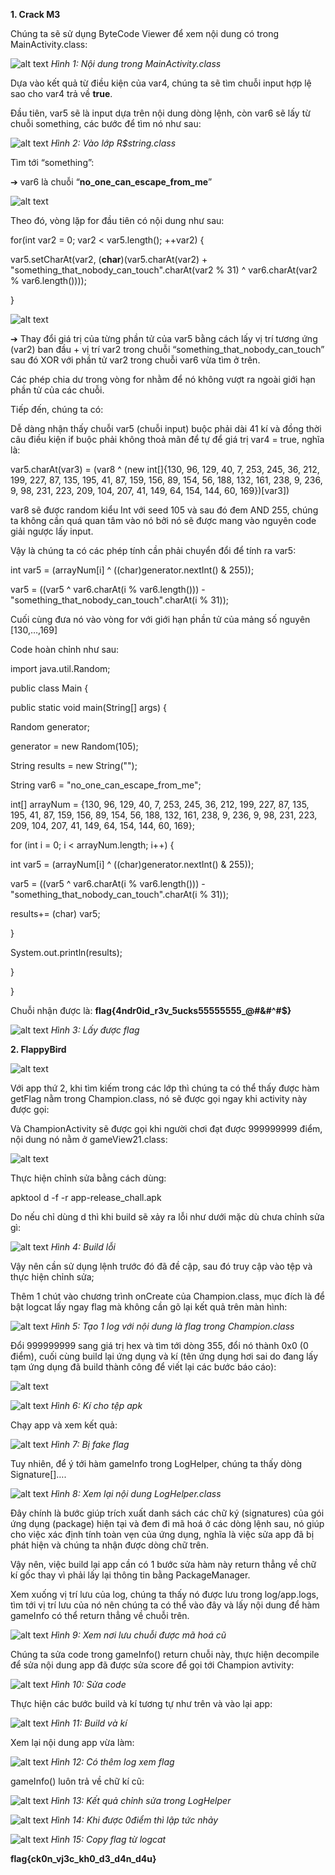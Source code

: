 ﻿**1. Crack M3**

Chúng ta sẽ sử dụng ByteCode Viewer để xem nội dung có trong MainActivity.class:

![alt text](<Images/Challenge/image (1).png>)
*Hình 1: Nội dung trong MainActivity.class*

Dựa vào kết quả từ điều kiện của var4, chúng ta sẽ tìm chuỗi input hợp lệ sao cho var4 trả về **true**.

Đầu tiên, var5 sẽ là input dựa trên nội dung dòng lệnh, còn var6 sẽ lấy từ chuỗi something, các bước để tìm nó như sau:

![alt text](<Images/Challenge/image (2).png>)
*Hình 2: Vào lớp R$string.class*

Tìm tới “something”:

➔ var6 là chuỗi “**no\_one\_can\_escape\_from\_me**”

![alt text](<Images/Challenge/image (3).png>)

Theo đó, vòng lặp for đầu tiên có nội dung như sau:

for(int var2 = 0; var2 < var5.length(); ++var2) {

var5.setCharAt(var2, (**char**)(var5.charAt(var2) + "something\_that\_nobody\_can\_touch".charAt(var2 % 31) ^ var6.charAt(var2 % var6.length())));

}

![alt text](<Images/Challenge/image (4).png>)

➔ Thay đổi giá trị của từng phần tử của var5 bằng cách lấy vị trí tương ứng (var2) ban đầu + vị trí var2 trong chuỗi “something\_that\_nobody\_can\_touch” sau đó XOR với phần tử var2 trong chuỗi var6 vừa tìm ở trên.

Các phép chia dư trong vòng for nhằm để nó không vượt ra ngoài giới hạn phần tử của các chuỗi.

Tiếp đến, chúng ta có:

Dễ dàng nhận thấy chuỗi var5 (chuỗi input) buộc phải dài 41 kí và đồng thời câu điều kiện if buộc phải không thoả mãn để tự để giá trị var4 = true, nghĩa là:

var5.charAt(var3) = (var8 ^ (new int[]{130, 96, 129, 40, 7, 253, 245, 36, 212, 199, 227, 87, 135, 195, 41, 87, 159, 156, 89, 154, 56, 188, 132, 161, 238, 9, 236, 9, 98, 231, 223, 209, 104, 207, 41, 149, 64, 154, 144, 60, 169})[var3])

var8 sẽ được random kiểu Int với seed 105 và sau đó đem AND 255, chúng ta không cần quá quan tâm vào nó bởi nó sẽ được mang vào nguyên code giải ngược lấy input.

Vậy là chúng ta có các phép tính cần phải chuyển đổi để tính ra var5:

int var5 = (arrayNum[i] ^ ((char)generator.nextInt() & 255));

var5 = ((var5 ^ var6.charAt(i % var6.length())) - "something\_that\_nobody\_can\_touch".charAt(i % 31));

Cuối cùng đưa nó vào vòng for với giới hạn phần tử của mảng số nguyên [130,…,169]

Code hoàn chỉnh như sau:

import java.util.Random;

public class Main {

public static void main(String[] args) {

Random generator;

generator = new Random(105);

String results = new String("");

String var6 = "no\_one\_can\_escape\_from\_me";

int[] arrayNum = {130, 96, 129, 40, 7, 253, 245, 36, 212, 199, 227, 87, 135, 195, 41, 87, 159, 156, 89, 154, 56, 188, 132, 161, 238, 9, 236, 9, 98, 231, 223, 209, 104, 207, 41, 149, 64, 154, 144, 60, 169};

for (int i = 0; i < arrayNum.length; i++) {

int var5 = (arrayNum[i] ^ ((char)generator.nextInt() & 255));

var5 = ((var5 ^ var6.charAt(i % var6.length())) - "something\_that\_nobody\_can\_touch".charAt(i % 31));

results+= (char) var5;

}

System.out.println(results);

}

}

Chuỗi nhận được là: **flag{4ndr0id\_r3v\_5ucks55555555\_@$\#\&\#$^#$}**


![alt text](<Images/Challenge/image (5).png>)
*Hình 3: Lấy được flag*

**2. FlappyBird**

![alt text](<Images/Challenge/image (6).png>)

Với app thứ 2, khi tìm kiếm trong các lớp thì chúng ta có thể thấy được hàm getFlag nằm trong Champion.class, nó sẽ được gọi ngay khi activity này được gọi:

Và ChampionActivity sẽ được gọi khi người chơi đạt được 999999999 điểm, nội dung nó nằm ở gameView$2$1.class:

![alt text](<Images/Challenge/image (7).png>)

Thực hiện chỉnh sửa bằng cách dùng:

apktool d -f -r app-release\_chall.apk

Do nếu chỉ dùng d thì khi build sẽ xảy ra lỗi như dưới mặc dù chưa chỉnh sửa gì:

![alt text](<Images/Challenge/image (8).png>)
*Hình 4: Build lỗi*

Vậy nên cần sử dụng lệnh trước đó đã đề cập, sau đó truy cập vào tệp và thực hiện chỉnh sửa;

Thêm 1 chút vào chương trình onCreate của Champion.class, mục đích là để bật logcat lấy ngay flag mà không cần gõ lại kết quả trên màn hình:

![alt text](<Images/Challenge/image (9).png>)
*Hình 5: Tạo 1 log với nội dung là flag trong Champion.class*

Đổi 999999999 sang giá trị hex và tìm tới dòng 355, đổi nó thành 0x0 (0 điểm), cuối cùng build lại ứng dụng và kí (tên ứng dụng hơi sai do đang lấy tạm ứng dụng đã build thành công để viết lại các bước báo cáo):

![alt text](<Images/Challenge/image (10).png>)


![alt text](<Images/Challenge/image (11).png>)
*Hình 6: Kí cho tệp apk*

Chạy app và xem kết quả:

![alt text](<Images/Challenge/image (12).png>)
*Hình 7: Bị fake flag*

Tuy nhiên, để ý tới hàm gameInfo trong LogHelper, chúng ta thấy dòng Signature[]….

![alt text](<Images/Challenge/image (13).png>)
*Hình 8: Xem lại nội dung LogHelper.class*

Đây chính là bước giúp trích xuất danh sách các chữ ký (signatures) của gói ứng dụng (package) hiện tại và đem đi mã hoá ở các dòng lệnh sau, nó giúp cho việc xác định tính toàn vẹn của ứng dụng, nghĩa là việc sửa app đã bị phát hiện và chúng ta nhận được dòng chữ trên.

Vậy nên, việc build lại app cần có 1 bước sửa hàm này return thẳng về chữ kí gốc thay vì phải lấy lại thông tin bằng PackageManager.

Xem xuống vị trí lưu của log, chúng ta thấy nó được lưu trong log/app.logs, tìm tới vị trí lưu của nó nên chúng ta có thể vào đây và lấy nội dung để hàm gameInfo có thể return thẳng về chuỗi trên.


![alt text](<Images/Challenge/image (14).png>)
*Hình 9: Xem nơi lưu chuỗi được mã hoá cũ*

Chúng ta sửa code trong gameInfo() return chuỗi này, thực hiện decompile để sửa nội dung app đã được sửa score để gọi tới Champion avtivity:


![alt text](<Images/Challenge/image (15).png>)
*Hình 10: Sửa code*

Thực hiện các bước build và kí tương tự như trên và vào lại app:


![alt text](<Images/Challenge/image (16).png>)
*Hình 11: Build và kí*

Xem lại nội dung app vừa làm:


![alt text](<Images/Challenge/image (17).png>)
*Hình 12: Có thêm log xem flag*

gameInfo() luôn trả về chữ kí cũ:

![alt text](<Images/Challenge/image (18).png>)
*Hình 13: Kết quả chỉnh sửa trong LogHelper*


![alt text](<Images/Challenge/image (19).png>)
*Hình 14: Khi được 0điểm thì lập tức nhảy*


![alt text](<Images/Challenge/image (20).png>)
*Hình 15: Copy flag từ logcat*

**flag{ck0n\_vj3c\_kh0\_d3\_d4n\_d4u}**


